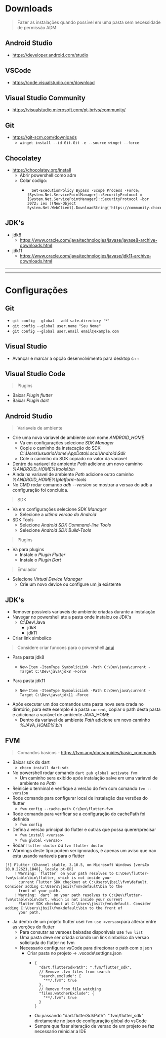# Downloads
> Fazer as instalações quando possível em uma pasta sem necessidade de permissão ADM
## Android Studio
- https://developer.android.com/studio
## VSCode
- https://code.visualstudio.com/download
## Visual Studio Community
- https://visualstudio.microsoft.com/pt-br/vs/community/
## Git
- https://git-scm.com/downloads
  - `winget install --id Git.Git -e --source winget --force`
## Chocolatey
- https://chocolatey.org/install
	- Abrir powershell como adm
	- Colar codigo:
		-  ```
			 Set-ExecutionPolicy Bypass -Scope Process -Force; [System.Net.ServicePointManager]::SecurityProtocol = [System.Net.ServicePointManager]::SecurityProtocol -bor 3072; iex ((New-Object System.Net.WebClient).DownloadString('https://community.chocolatey.org/install.ps1'))
		  	``` 
## JDK's
- jdk8 
  - https://www.oracle.com/java/technologies/javase/javase8-archive-downloads.html
- jdk11 
  - https://www.oracle.com/java/technologies/javase/jdk11-archive-downloads.html
***
*** 

# Configurações

## Git
- `git config --global --add safe.directory '*'`
- `git config --global user.name "Seu Nome"`
- `git config --global user.email email@example.com`

## Visual Studio
- Avançar e marcar a opção desenvolvimento para desktop c++
  
## Visual Studio Code
>Plugins
- Baixar *Plugin flutter*
- Baixar *Plugin dart*

## Android Studio
>Variaveis de ambiente
- Crie uma nova variavel de ambiente com nome *ANDROID_HOME*
    - Va em configurações selecione *SDK Manager*
    - Copie o caminho da instacação do SDK *C:\Users\usuarioNome\AppData\Local\Android\Sdk*
    - Cole o caminho do SDK copiado no valor da variavel
- Dentro da variavel de ambiente *Path* adicione um novo caminho *%ANDROID_HOME%\tools\bin*
- Ainda na variavel de ambiente *Path* adicione outro caminho *%ANDROID_HOME%\platform-tools*
- No CMD rodar comando *adb --version* se mostrar a versao do adb a configuração foi concluida.
>SDK
- Va em configurações selecione *SDK Manager*
    - Selecione a *ultima versao do Android*
- SDK Tools
    - Selecione *Android SDK Command-line Tools*
    - Selecione *Android SDK Build-Tools*
>Plugins
- Va para plugins
    - Instale o *Plugin Flutter*
    - Instale o *Plugin Dart*
>Emulador
- Selecione *Virtual Device Manager*
    - Crie um novo device ou configure um ja existente

## JDK's
- Remover possíveis variaveis de ambiente criadas durante a instalação
- Navegar no powershell ate a pasta onde instalou os JDK's
  - C:\Dev\Java
    - jdk8
    - jdk11
- Criar link simbolico
> Considere criar funcoes para o powershell [aqui](./shel_configs.md)
  - Para pasta jdk8
    - ```
      New-Item -ItemType SymbolicLink -Path C:\Dev\java\current -Target C:\Dev\java\jdk8 -Force
      ```
  - Para pasta jdk11
    - ```
      New-Item -ItemType SymbolicLink -Path C:\Dev\java\current -Target C:\Dev\java\jdk11 -Force
      ```
  - Após executar um dos comandos uma pasta nova sera crada no diretório, para este exemplo é a pasta `current`, copiar o path desta pasta e adicionar a variável de ambiente JAVA_HOME
    - Dentro da variavel de ambiente *Path* adicione um novo caminho *%JAVA_HOME%\bin*
 
## FVM
> Comandos basicos - https://fvm.app/docs/guides/basic_commands
- Baixar sdk do dart
	- ```choco install dart-sdk```
- No powershell rodar comando `dart pub global activate fvm`
  - Um caminho sera exibido após instalação salve em uma variavel de ambiente no *Path*
- Reinicie o terminal e verifique a versão do fvm com comando `fvm --version`
- Rode comando para configurar local de instalação das versões do flutter
  - `fvm config --cache-path C:\Dev\flutter-fvm`
- Rode comando para verificar se a configuração do cachePath foi definida
  - `fvm config`
- Defina a versão principal do flutter e outras que possa querer/precisar
  - `fvm install <versao>`
  - `fvm global <versao>`
- Rodar `flutter doctor` ou `fvm flutter doctor`
- Warnings deste tipo podem ser ignorados, é apenas um aviso que nao esta usando variaveis para o flutter
```
[!] Flutter (Channel stable, 3.10.5, on Microsoft Windows [versÆo 10.0.22621.1848], locale pt-BR)
    ! Warning: `flutter` on your path resolves to C:\Dev\flutter-fvm\stable\bin\flutter, which is not inside your
      current Flutter SDK checkout at C:\Users\jbsil\fvm\default. Consider adding C:\Users\jbsil\fvm\default\bin to the
      front of your path.
    ! Warning: `dart` on your path resolves to C:\Dev\flutter-fvm\stable\bin\dart, which is not inside your current
      Flutter SDK checkout at C:\Users\jbsil\fvm\default. Consider adding C:\Users\jbsil\fvm\default\bin to the front of
      your path.
```
- Ja dentro de um projeto flutter usei `fvm use <versao>`para alterar entre as verções do flutter
  - Para consutar as versoes baixadas disponiveis use `fvm list`
  - Uma pasta deve ser criada criando um link simbolico da versao solicitada do flutter no fvm
  - Necessario configurar vsCode para direcionar o path com o json
    - Criar pasta no projeto -> .vscode\settigns.json
      - ```
        {
          "dart.flutterSdkPath": ".fvm/flutter_sdk",
          // Remove .fvm files from search
          "search.exclude": {
            "**/.fvm": true
          },
          // Remove from file watching
          "files.watcherExclude": {
            "**/.fvm": true
          }
        }
        ```
      - Ou passando "dart.flutterSdkPath": ".fvm/flutter_sdk" diretamente no json de configuração global do vsCode
      - Sempre que fizer alteração de versao de um projeto se faz necessario reiniciar a IDE




